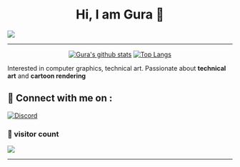 <h1 align="center" > Hi, I am Gura 👋</h1>

![](https://www.notion.so/image/https%3A%2F%2Fwebstatic.hoyoverse.com%2Fupload%2Fcontentweb%2F2022%2F11%2F30%2Ffa14d2bde51b55cbfa5910bb696254c3_1826642087879779515.png?table=block&id=55345746-68a2-4539-8d8c-1c38997d10fe&spaceId=8346f43c-7e72-49b1-9bc0-36914028b374&width=2000&userId=daccf15c-2038-4e13-9675-875020f6f17a&cache=v2)

<hr/>

<div align="center">


[![Gura's github stats](https://github-readme-stats.vercel.app/api?username=guraaw&show_icons=true&title_color=2257EA&icon_color=2257EA&bg_color=f7f7f7)](https://github.com/anuraghazra/github-readme-stats)
[![Top Langs](https://github-readme-stats.vercel.app/api/top-langs/?username=guraaw&title_color=2257EA&bg_color=f7f7f7&hide=html,css)](https://github.com/anuraghazra/github-readme-stats)

</div>


Interested in computer graphics, technical art. Passionate about __technical art__ and __cartoon rendering__

## 🔗 Connect with me on :

[![Discord](https://lanyard.cnrad.dev/api/811943532234670161?bg=141321&hideDiscrim=true)](https://discord.com/users/811943532234670161)

### 👀 visitor count

![](http://antzuhl.cn:4000/get/@littleTreeme)

<hr />

<!--
**Guraaw/Guraaw** is a ✨ _special_ ✨ repository because its `README.md` (this file) appears on your GitHub profile.

Here are some ideas to get you started:

- 🔭 I’m currently working on ...
- 🌱 I’m currently learning ...
- 👯 I’m looking to collaborate on ...
- 🤔 I’m looking for help with ...
- 💬 Ask me about ...
- 📫 How to reach me: ...
- 😄 Pronouns: ...
- ⚡ Fun fact: ...
-->
